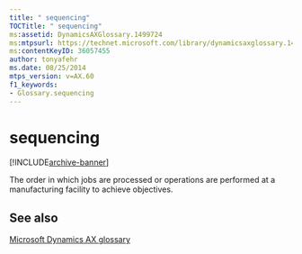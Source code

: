 ```yaml
---
title: " sequencing"
TOCTitle: " sequencing"
ms:assetid: DynamicsAXGlossary.1499724
ms:mtpsurl: https://technet.microsoft.com/library/dynamicsaxglossary.1499724(v=AX.60)
ms:contentKeyID: 36057455
author: tonyafehr
ms.date: 08/25/2014
mtps_version: v=AX.60
f1_keywords:
- Glossary.sequencing
---
```


# sequencing


[!INCLUDE[archive-banner](includes/archive-banner.md)]

The order in which jobs are processed or operations are performed at a manufacturing facility to achieve objectives.

## See also

[Microsoft Dynamics AX glossary](glossary/microsoft-dynamics-ax-glossary.md)

  


